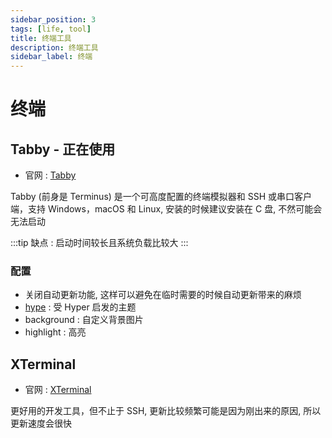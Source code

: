 ```yaml
---
sidebar_position: 3
tags: [life, tool]
title: 终端工具
description: 终端工具
sidebar_label: 终端
---
```

# 终端
## Tabby - 正在使用
- 官网 : [Tabby](https://tabby.sh/)

Tabby (前身是 Terminus) 是一个可高度配置的终端模拟器和 SSH 或串口客户端，支持 Windows，macOS 和 Linux, 安装的时候建议安装在 C 盘, 不然可能会无法启动

:::tip
缺点 : 启动时间较长且系统负载比较大 
:::

### 配置

- 关闭自动更新功能, 这样可以避免在临时需要的时候自动更新带来的麻烦
- [hype](https://github.com/Eugeny/tabby-theme-hype) : 受 Hyper 启发的主题
- background : 自定义背景图片
- highlight : 高亮

## XTerminal
- 官网 : [XTerminal](https://www.terminal.icu/)

更好用的开发工具，但不止于 SSH, 更新比较频繁可能是因为刚出来的原因, 所以更新速度会很快